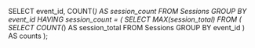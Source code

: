 SELECT event_id, COUNT(*) AS session_count
FROM Sessions
GROUP BY event_id
HAVING session_count = (
    SELECT MAX(session_total) FROM (
        SELECT COUNT(*) AS session_total FROM Sessions GROUP BY event_id
    ) AS counts
);
